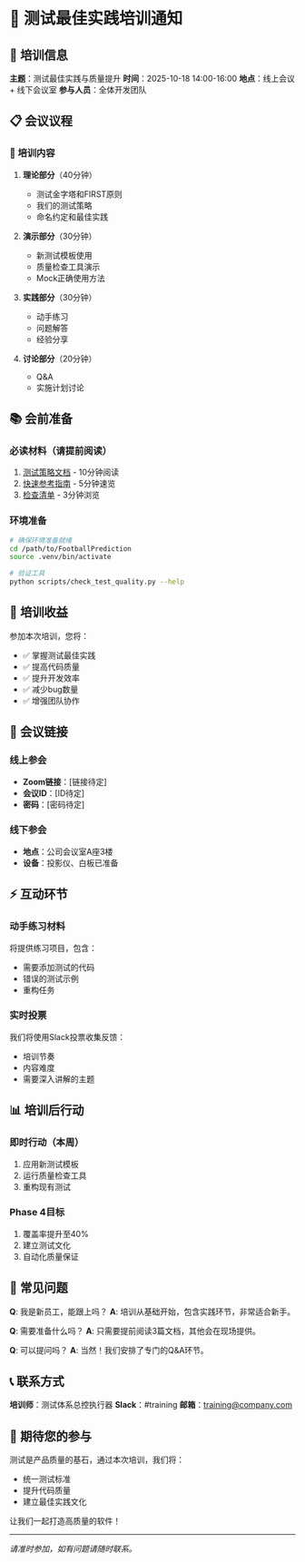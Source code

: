 # 📢 测试最佳实践培训通知

## 🎯 培训信息

**主题**：测试最佳实践与质量提升
**时间**：2025-10-18 14:00-16:00
**地点**：线上会议 + 线下会议室
**参与人员**：全体开发团队

## 📋 会议议程

### 🎪 培训内容
1. **理论部分**（40分钟）
   - 测试金字塔和FIRST原则
   - 我们的测试策略
   - 命名约定和最佳实践

2. **演示部分**（30分钟）
   - 新测试模板使用
   - 质量检查工具演示
   - Mock正确使用方法

3. **实践部分**（30分钟）
   - 动手练习
   - 问题解答
   - 经验分享

4. **讨论部分**（20分钟）
   - Q&A
   - 实施计划讨论

## 📚 会前准备

### 必读材料（请提前阅读）
1. [测试策略文档](../testing_strategy.md) - 10分钟阅读
2. [快速参考指南](quick_reference.md) - 5分钟速览
3. [检查清单](checklist.md) - 3分钟浏览

### 环境准备
```bash
# 确保环境准备就绪
cd /path/to/FootballPrediction
source .venv/bin/activate

# 验证工具
python scripts/check_test_quality.py --help
```

## 🎁 培训收益

参加本次培训，您将：
- ✅ 掌握测试最佳实践
- ✅ 提高代码质量
- ✅ 提升开发效率
- ✅ 减少bug数量
- ✅ 增强团队协作

## 📝 会议链接

### 线上参会
- **Zoom链接**：[链接待定]
- **会议ID**：[ID待定]
- **密码**：[密码待定]

### 线下参会
- **地点**：公司会议室A座3楼
- **设备**：投影仪、白板已准备

## ⚡ 互动环节

### 动手练习材料
将提供练习项目，包含：
- 需要添加测试的代码
- 错误的测试示例
- 重构任务

### 实时投票
我们将使用Slack投票收集反馈：
- 培训节奏
- 内容难度
- 需要深入讲解的主题

## 📊 培训后行动

### 即时行动（本周）
1. 应用新测试模板
2. 运行质量检查工具
3. 重构现有测试

### Phase 4目标
1. 覆盖率提升至40%
2. 建立测试文化
3. 自动化质量保证

## 🤔 常见问题

**Q**: 我是新员工，能跟上吗？
**A**: 培训从基础开始，包含实践环节，非常适合新手。

**Q**: 需要准备什么吗？
**A**: 只需要提前阅读3篇文档，其他会在现场提供。

**Q**: 可以提问吗？
**A**: 当然！我们安排了专门的Q&A环节。

## 📞 联系方式

**培训师**：测试体系总控执行器
**Slack**：#training
**邮箱**：training@company.com

## 🎯 期待您的参与

测试是产品质量的基石，通过本次培训，我们将：
- 统一测试标准
- 提升代码质量
- 建立最佳实践文化

让我们一起打造高质量的软件！

---

*请准时参加，如有问题请随时联系。*
